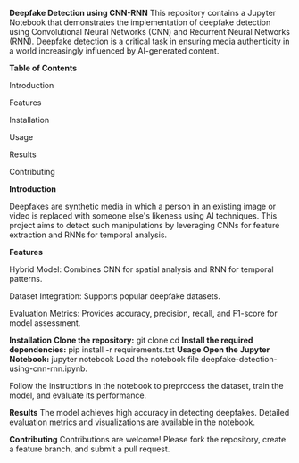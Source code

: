 **Deepfake Detection using CNN-RNN**
This repository contains a Jupyter Notebook that demonstrates the implementation of deepfake detection using Convolutional Neural Networks (CNN) and Recurrent Neural Networks (RNN). Deepfake detection is a critical task in ensuring media authenticity in a world increasingly influenced by AI-generated content.

**Table of Contents**

Introduction

Features

Installation

Usage

Results

Contributing

**Introduction**

Deepfakes are synthetic media in which a person in an existing image or video is replaced with someone else's likeness using AI techniques. This project aims to detect such manipulations by leveraging CNNs for feature extraction and RNNs for temporal analysis.

**Features**

Hybrid Model: Combines CNN for spatial analysis and RNN for temporal patterns.

Dataset Integration: Supports popular deepfake datasets.

Evaluation Metrics: Provides accuracy, precision, recall, and F1-score for model assessment.

**Installation**
**Clone the repository:**
git clone <repository-url>
cd <repository-name>
**Install the required dependencies:**
pip install -r requirements.txt
**Usage**
**Open the Jupyter Notebook:**
jupyter notebook
Load the notebook file deepfake-detection-using-cnn-rnn.ipynb.

Follow the instructions in the notebook to preprocess the dataset, train the model, and evaluate its performance.

**Results**
The model achieves high accuracy in detecting deepfakes. Detailed evaluation metrics and visualizations are available in the notebook.

**Contributing**
Contributions are welcome! Please fork the repository, create a feature branch, and submit a pull request.
